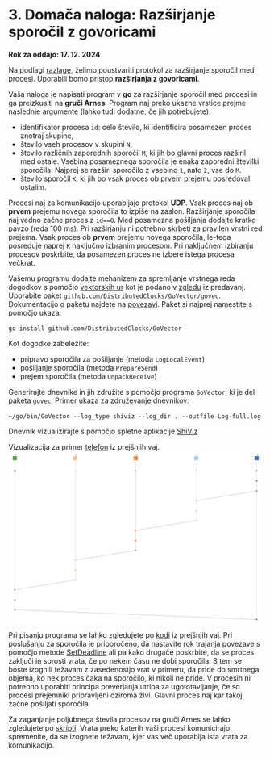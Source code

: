# 3. Domača naloga: Razširjanje sporočil z govoricami

**Rok za oddajo: 17. 12. 2024**

Na podlagi [razlage](../07-razsirjanje-sporocil/Razsirjanje-sporocil.md), želimo poustvariti protokol za razširjanje sporočil med procesi. Uporabili bomo pristop **razširjanja z govoricami**.

Vaša naloga je napisati program v **go** za razširjanje sporočil med procesi in ga preizkusiti na **gruči Arnes**. Program naj preko ukazne vrstice prejme naslednje argumente (lahko tudi dodatne, če jih potrebujete):
- identifikator procesa `id`: celo število, ki identificira posamezen proces znotraj skupine,
- število vseh procesov v skupini `N`,
- število različnih zaporednih sporočil `M`, ki jih bo glavni proces razširil med ostale. Vsebina posameznega sporočila je enaka zaporedni številki sporočila: Najprej se razširi sporočilo z vsebino `1`, nato `2`, vse do `M`.
- število sporočil `K`, ki jih bo vsak proces ob prvem prejemu posredoval ostalim.  

Procesi naj za komunikacijo uporabljajo protokol **UDP**. Vsak proces naj ob **prvem** prejemu novega sporočila to izpiše na zaslon. Razširjanje sporočila naj vedno začne proces z `id==0`. Med posamezna pošiljanja dodajte kratko pavzo (reda 100 ms). Pri razširjanju ni potrebno skrbeti za pravilen vrstni red prejema. Vsak proces ob **prvem** prejemu novega sporočila, le-tega posreduje naprej `K` naključno izbranim procesom. Pri naključnem izbiranju procesov poskrbite, da posamezen proces ne izbere istega procesa večkrat. 

Vašemu programu dodajte mehanizem za spremljanje vrstnega reda dogodkov s pomočjo [vektorskih ur](../../predavanja/13-merjenje-casa/merjenje-casa.md) kot je podano v [zgledu](../../predavanja/13-merjenje-casa/koda/vektorska-ura/vektorska-ura.go) iz predavanj. Uporabite paket `github.com/DistributedClocks/GoVector/govec`. Dokumentacijo o paketu najdete na [povezavi](https://pkg.go.dev/github.com/DistributedClocks/GoVector/govec?utm_source=godoc). Paket si najprej namestite s pomočjo ukaza:
```
go install github.com/DistributedClocks/GoVector
```

Kot dogodke zabeležite: 
 - pripravo sporočila za pošiljanje (metoda `LogLocalEvent`)
 - pošiljanje sporočila (metoda `PrepareSend`)
 - prejem sporočila (metoda `UnpackReceive`)
  
Generirajte dnevnike in jih združite s pomočjo programa `GoVector`, ki je del paketa `govec`. Primer ukaza za združevanje dnevnikov: 
```
~/go/bin/GoVector --log_type shiviz --log_dir . --outfile Log-full.log
```
Dnevnik vizualizirajte s pomočjo spletne aplikacije [ShiViz](https://bestchai.bitbucket.io/shiviz/) 

Vizualizacija za primer [telefon](./koda/telefon.go) iz prejšnjih vaj.
![Potek komunikacije](./telefon.png)

Pri pisanju programa se lahko zgledujete po [kodi](./koda/telefon.go) iz prejšnjih vaj. Pri poslušanju za sporočila je priporočeno, da nastavite rok trajanja povezave s pomočjo metode [SetDeadline](https://pkg.go.dev/net#IPConn.SetDeadline) ali pa kako drugače poskrbite, da se proces zaključi in sprosti vrata, če po nekem času ne dobi sporočila. S tem se boste izognili težavam z zasedenostjo vrat v primeru, da pride do smrtnega objema, ko nek proces čaka na sporočilo, ki nikoli ne pride. V procesih ni potrebno uporabiti principa preverjanja utripa za ugototavljanje, če so procesi prejemniki pripravljeni oziroma živi. Glavni proces naj kar takoj začne pošiljati sporočila. 

Za zaganjanje poljubnega števila procesov na gruči Arnes se lahko zgledujete po [skripti](./koda/run_telefon.sbatch). Vrata preko katerih vaši procesi komunicirajo spremenite, da se izognete težavam, kjer vas več uporablja ista vrata za komunikacijo.